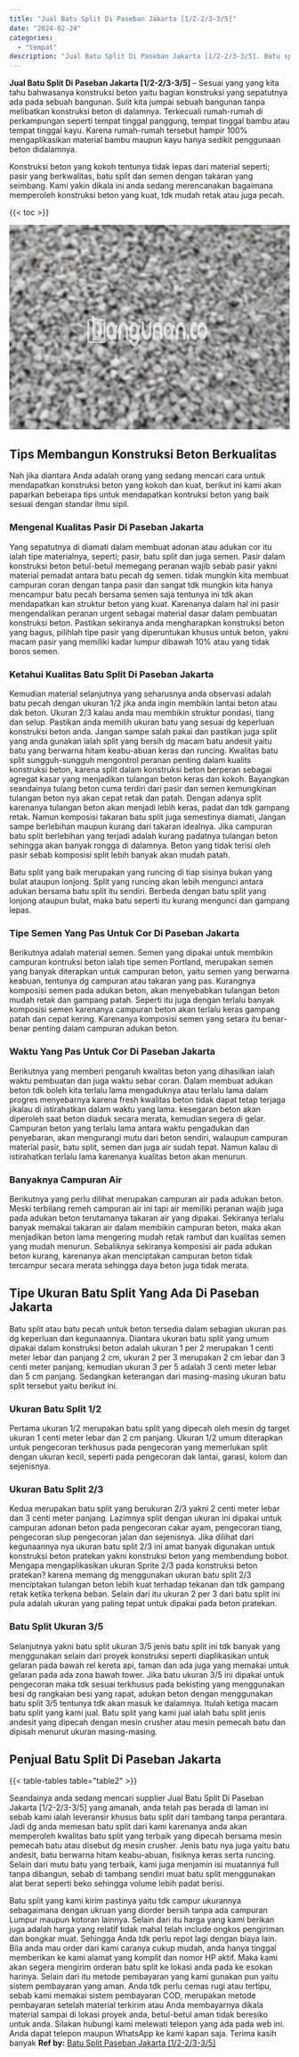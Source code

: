 ```yaml
---
title: "Jual Batu Split Di Paseban Jakarta [1/2-2/3-3/5]"
date: "2024-02-24"
categories: 
  - "tempat"
description: "Jual Batu Split Di Paseban Jakarta [1/2-2/3-3/5]. Batu split yang kami kirim pastinya yaitu tdk campur ukurannya sebagaimana dengan ukruan yang diorder bersi..."
---
```


**Jual Batu Split Di Paseban Jakarta \[1/2-2/3-3/5\]** – Sesuai yang yang kita tahu bahwasanya konstruksi beton yaitu bagian konstruksi yang sepatutnya ada pada sebuah bangunan. Sulit kita jumpai sebuah bangunan tanpa melibatkan konstruksi beton di dalamnya. Terkecuali rumah-rumah di perkampungan seperti tempat tinggal panggung, tempat tinggal bambu atau tempat tinggal kayu. Karena rumah-rumah tersebut hampir 100% mengaplikasikan material bambu maupun kayu hanya sedikit penggunaan beton didalamnya.

Konstruksi beton yang kokoh tentunya tidak lepas dari material seperti; pasir yang berkwalitas, batu split dan semen dengan takaran yang seimbang. Kami yakin dikala ini anda sedang merencanakan bagaimana memperoleh konstruksi beton yang kuat, tdk mudah retak atau juga pecah.

{{< toc >}}

![Jual Batu Split Di Paseban Jakarta [1/2-2/3-3/5]](/images/jual-batu-split-37.png)

## Tips Membangun Konstruksi Beton Berkualitas

Nah jika diantara Anda adalah orang yang sedang mencari cara untuk mendapatkan konstruksi beton yang kokoh dan kuat, berikut ini kami akan paparkan beberapa tips untuk mendapatkan kontruksi beton yang baik sesuai dengan standar ilmu sipil.

### Mengenal Kualitas Pasir Di Paseban Jakarta

Yang sepatutnya di diamati dalam membuat adonan atau adukan cor itu ialah tipe materialnya, seperti; pasir, batu split dan juga semen. Pasir dalam konstruksi beton betul-betul memegang peranan wajib sebab pasir yakni material pemadat antara batu pecah dg semen. tidak mungkin kita membuat campuran coran dengan tanpa pasir dan sangat tdk mungkin kita hanya mencampur batu pecah bersama semen saja tentunya ini tdk akan mendapatkan kan struktur beton yang kuat. Karenanya dalam hal ini pasir mengendalikan peranan urgent sebagai material dasar dalam pembuatan konstruksi beton. Pastikan sekiranya anda mengharapkan konstruksi beton yang bagus, pilihlah tipe pasir yang diperuntukan khusus untuk beton, yakni macam pasir yang memiliki kadar lumpur dibawah 10% atau yang tidak boros semen.

### Ketahui Kualitas Batu Split Di Paseban Jakarta

Kemudian material selanjutnya yang seharusnya anda observasi adalah batu pecah dengan ukuran 1/2 jika anda ingin membikin lantai beton atau dak beton. Ukuran 2/3 kalau anda mau membikin struktur pondasi, tiang dan selup. Pastikan anda memilih ukuran batu yang sesuai dg keperluan konstruksi beton anda. Jangan sampe salah pakai dan pastikan juga split yang anda gunakan ialah split yang bersih dg macam batu andesit yaitu batu yang berwarna hitam keabu-abuan keras dan runcing. Kwalitas batu split sungguh-sungguh mengontrol peranan penting dalam kualits konstruksi beton, karena split dalam konstruksi beton berperan sebagai agregat kasar yang menjadikan tulangan beton keras dan kokoh. Bayangkan seandainya tulang beton cuma terdiri dari pasir dan semen kemungkinan tulangan beton nya akan cepat retak dan patah. Dengan adanya split karenanya tulangan beton akan menjadi lebih keras, padat dan tdk gampang retak. Namun komposisi takaran batu split juga semestinya diamati, Jangan sampe berlebihan maupun kurang dari takaran idealnya. Jika campuran batu split berlebihan yang terjadi adalah kurang padatnya tulangan beton sehingga akan banyak rongga di dalamnya. Beton yang tidak terisi oleh pasir sebab komposisi split lebih banyak akan mudah patah.

Batu split yang baik merupakan yang runcing di tiap sisinya bukan yang bulat ataupun lonjong. Split yang runcing akan lebih mengunci antara adukan bersama batu split itu sendiri. Berbeda dengan batu split yang lonjong ataupun bulat, maka batu seperti itu kurang mengunci dan gampang lepas.

### Tipe Semen Yang Pas Untuk Cor Di Paseban Jakarta

Berikutnya adalah material semen. Semen yang dipakai untuk membikin campuran kontruksi beton ialah tipe semen Portland, merupakan semen yang banyak diterapkan untuk campuran beton, yaitu semen yang berwarna keabuan, tentunya dg campuran atau takaran yang pas. Kurangnya komposisi semen pada adukan beton, akan menyebabkan tulangan beton mudah retak dan gampang patah. Seperti itu juga dengan terlalu banyak komposisi semen karenanya campuran beton akan terlalu keras gampang patah dan cepat kering. Karenanya komposisi semen yang setara itu benar-benar penting dalam campuran adukan beton.

### Waktu Yang Pas Untuk Cor Di Paseban Jakarta

Berikutnya yang memberi pengaruh kwalitas beton yang dihasilkan ialah waktu pembuatan dan juga waktu sebar coran. Dalam membuat adukan beton tdk boleh kita terlalu lama mengaduknya atau terlalu lama dalam progres menyebarnya karena fresh kwalitas beton tidak dapat tetap terjaga jikalau di istirahatkan dalam waktu yang lama. kesegaran beton akan diperoleh saat beton diaduk secara merata, kemudian segera di gelar. Campuran beton yang terlalu lama antara waktu pengadukan dan penyebaran, akan mengurangi mutu dari beton sendiri, walaupun campuran material pasir, batu split, semen dan juga air sudah tepat. Namun kalau di istirahatkan terlalu lama karenanya kualitas beton akan menurun.

### Banyaknya Campuran Air

Berikutnya yang perlu dilihat merupakan campuran air pada adukan beton. Meski terbilang remeh campuran air ini tapi air memiliki peranan wajib juga pada adukan beton terutamanya takaran air yang dipakai. Sekiranya terlalu banyak memakai takaran air dalam membikin campuran beton, maka akan menjadikan beton lama mengering mudah retak rambut dan kualitas semen yang mudah menurun. Sebaliknya sekiranya komposisi air pada adukan beton kurang, karenanya akan menciptakan campuran beton tidak tercampur secara merata sehingga daya beton juga tidak merata.

## Tipe Ukuran Batu Split Yang Ada Di Paseban Jakarta

Batu split atau batu pecah untuk beton tersedia dalam sebagian ukuran pas dg keperluan dan kegunaannya. Diantara ukuran batu split yang umum dipakai dalam konstruksi beton adalah ukuran 1 per 2 merupakan 1 centi meter lebar dan panjang 2 cm, ukuran 2 per 3 merupakan 2 cm lebar dan 3 centi meter panjang, kemudian ukuran 3 per 5 adalah 3 centi meter lebar dan 5 cm panjang. Sedangkan keterangan dari masing-masing ukuran batu split tersebut yaitu berikut ini.

### Ukuran Batu Split 1/2

Pertama ukuran 1/2 merupakan batu split yang dipecah oleh mesin dg target ukuran 1 centi meter lebar dan 2 cm panjang. Ukuran 1/2 umum diterapkan untuk pengecoran terkhusus pada pengecoran yang memerlukan split dengan ukuran kecil, seperti pada pengecoran dak lantai, garasi, kolom dan sejenisnya.

### Ukuran Batu Split 2/3

Kedua merupakan batu split yang berukuran 2/3 yakni 2 centi meter lebar dan 3 centi meter panjang. Lazimnya split dengan ukuran ini dipakai untuk campuran adonan beton pada pengecoran cakar ayam, pengecoran tiang, pengecoran slup pengecoran jalan dan sejenisnya. Jika dilihat dari kegunaannya nya ukuran batu split 2/3 ini amat banyak digunakan untuk konstruksi beton pratekan yakni konstruksi beton yang membendung bobot. Mengapa mengaplikasikan ukuran Sprite 2/3 pada konstruksi beton pratekan? karena memang dg menggunakan ukuran batu split 2/3 menciptakan tulangan beton lebih kuat terhadap tekanan dan tdk gampang retak ketika terkena beban. Selain dari itu ukuran 2 per 3 dari batu split ini pula adalah ukuran yang paling tepat untuk dipakai pada beton pratekan.

### Batu Split Ukuran 3/5

Selanjutnya yakni batu split ukuran 3/5 jenis batu split ini tdk banyak yang menggunakan selain dari proyek konstruksi seperti diaplikasikan untuk gelaran pada bawah rel kereta api, taman dan ada juga yang memakai untuk gelaran pada ada zona bawah tower. Jika batu ukuran 3/5 ini dipakai untuk pengecoran maka tdk sesuai terkhusus pada bekisting yang menggunakan besi dg rangkaian besi yang rapat, adukan beton dengan menggunakan batu split 3/5 tentunya tdk akan masuk ke dalamnya. Itulah ketiga macam batu split yang kami jual. Batu split yang kami jual ialah batu split jenis andesit yang dipecah dengan mesin crusher atau mesin pemecah batu dan dipisah menurut ukuran masing-masing.

## Penjual Batu Split Di Paseban Jakarta

{{< table-tables table="table2" >}}

Seandainya anda sedang mencari supplier Jual Batu Split Di Paseban Jakarta \[1/2-2/3-3/5\] yang amanah, anda telah pas berada di laman ini sebab kami ialah leveransir khusus batu split dari tambang tanpa perantara. Jadi dg anda memesan batu split dari kami karenanya anda akan memperoleh kwalitas batu split yang terbaik yang dipecah bersama mesin pemecah batu atau disebut dg mesin crusher. Jenis batu nya juga yaitu batu andesit, batu berwarna hitam keabu-abuan, fisiknya keras serta runcing. Selain dari mutu batu yang terbaik, kami juga menjamin isi muatannya full tanpa dibangun, sebab di tambang sendiri muat batu split menggunakan alat berat seperti beko sehingga volume lebih padat berisi.

Batu split yang kami kirim pastinya yaitu tdk campur ukurannya sebagaimana dengan ukruan yang diorder bersih tanpa ada campuran Lumpur maupun kotoran lainnya. Selain dari itu harga yang kami berikan juga adalah harga yang relatif tidak mahal telah include ongkos pengiriman dan bongkar muat. Sehingga Anda tdk perlu repot lagi dengan biaya lain. Bila anda mau order dari kami caranya cukup mudah, anda hanya tinggal memberikan ke kami alamat yang komplit dan nomor HP aktif. Maka kami akan segera mengirim orderan batu split ke lokasi anda pada ke esokan harinya. Selain dari itu metode pembayaran yang kami gunakan pun yaitu sistem pembayaran yang aman. Anda tdk perlu cemas rugi atau tertipu, sebab kami memakai sistem pembayaran COD, merupakan metode pembayaran setelah material terkirim atau Anda membayarnya dikala material sampai di lokasi proyek anda, betul-betul aman tidak beresiko untuk anda. Silakan hubungi kami melewati telepon yang ada pada web ini. Anda dapat telepon maupun WhatsApp ke kami kapan saja. Terima kasih banyak
**Ref by:** [Batu Split Paseban Jakarta [1/2-2/3-3/5]](https://id.wikipedia.org/wiki/Batu)
